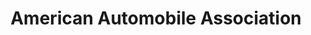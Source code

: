 ---
title: "American Automobile Association"
url: /edwardsville/american-automobile-association/
shop: Reisebüro
---